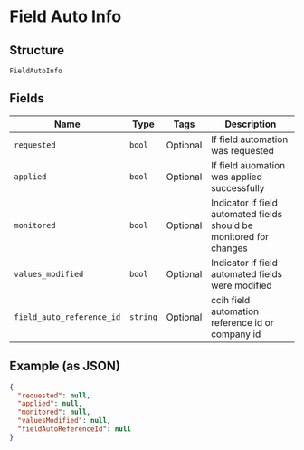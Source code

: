 
# Field Auto Info

## Structure

`FieldAutoInfo`

## Fields

| Name | Type | Tags | Description |
|  --- | --- | --- | --- |
| `requested` | `bool` | Optional | If field automation was requested |
| `applied` | `bool` | Optional | If field auomation was applied successfully |
| `monitored` | `bool` | Optional | Indicator if field automated fields should be monitored for changes |
| `values_modified` | `bool` | Optional | Indicator if field automated fields were modified |
| `field_auto_reference_id` | `string` | Optional | ccih field automation reference id or company id |

## Example (as JSON)

```json
{
  "requested": null,
  "applied": null,
  "monitored": null,
  "valuesModified": null,
  "fieldAutoReferenceId": null
}
```

